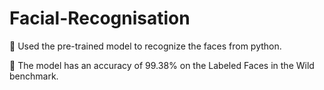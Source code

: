 # Facial-Recognisation

	Used the pre-trained model to recognize the faces from python. 

	The model has an accuracy of 99.38% on the Labeled Faces in the Wild benchmark.

